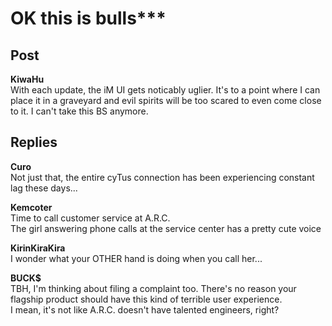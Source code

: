 # OK this is bulls***
## Post
**KiwaHu**<br>
With each update, the iM UI gets noticably uglier. It's to a point where I can place it in a graveyard and evil spirits will be too scared to even come close to it. I can't take this BS anymore.<br>

## Replies
**Curo**<br>
Not just that, the entire cyTus connection has been experiencing constant lag these days...

**Kemcoter**<br>
Time to call customer service at A.R.C.<br>
The girl answering phone calls at the service center has a pretty cute voice

**KirinKiraKira**<br>
I wonder what your OTHER hand is doing when you call her...

**BUCK$**<br>
TBH, I'm thinking about filing a complaint too. There's no reason your flagship product should have this kind of terrible user experience. <br>
I mean, it's not like A.R.C. doesn't have talented engineers, right?

